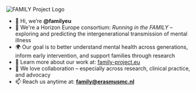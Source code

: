 ![FAMILY Project Logo](https://family-project.eu/wp-content/themes/family/images/family_logo.svg)

- 👋 Hi, we’re **@familyeu**
- 🧠 We're a Horizon Europe consortium: *Running in the FAMILY* – exploring and predicting the intergenerational transmission of mental illness
- 🌍 Our goal is to better understand mental health across generations, inform early intervention, and support families through research
- 🌱 Learn more about our work at: [family-project.eu](https://family-project.eu)
- 💞️ We love collaboration – especially across research, clinical practice, and advocacy
- 📫 Reach us anytime at: **family@erasmusmc.nl**

<!---
familyeu/familyeu is a ✨ special ✨ repository because its `README.md` (this file) appears on your GitHub profile.
You can click the Preview link to take a look at your changes.
--->
